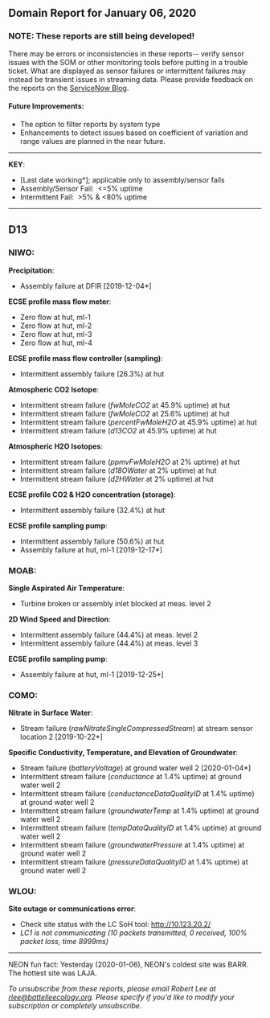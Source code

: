 ## Domain Report for January 06, 2020


### NOTE: These reports are still being developed!
There may be errors or inconsistencies in these reports-- verify sensor issues with the SOM or other monitoring tools before putting in a trouble ticket. What are displayed as sensor failures or intermittent failures may instead be transient issues in streaming data.
Please provide feedback on the reports on the [ServiceNow Blog](https://neon.service-now.com/community?id=community_blog&sys_id=9b4fbe8adbed734017ecf9041d9619be).

#### Future Improvements: 
 - The option to filter reports by system type 
 - Enhancements to detect issues based on coefficient of variation and range values are planned in the near future.

***

**KEY**:

 - [Last date working*]; applicable only to assembly/sensor fails
 - Assembly/Sensor Fail:&nbsp;&nbsp;<=5% uptime
 - Intermittent Fail:&nbsp;&nbsp;>5% & <80% uptime

***
## D13

### NIWO:

**Precipitation**:
 - Assembly failure at DFIR [2019-12-04*]

**ECSE profile mass flow meter**:
 - Zero flow at hut, ml-1
 - Zero flow at hut, ml-2
 - Zero flow at hut, ml-3
 - Zero flow at hut, ml-4

**ECSE profile mass flow controller (sampling)**:
 - Intermittent assembly failure (26.3%) at hut

**Atmospheric CO2 Isotope**:
 - Intermittent stream failure (_fwMoleCO2_ at 45.9% uptime) at hut
 - Intermittent stream failure (_fwMoleCO2_ at 25.6% uptime) at hut
 - Intermittent stream failure (_percentFwMoleH2O_ at 45.9% uptime) at hut
 - Intermittent stream failure (_d13CO2_ at 45.9% uptime) at hut

**Atmospheric H2O Isotopes**:
 - Intermittent stream failure (_ppmvFwMoleH2O_ at 2% uptime) at hut
 - Intermittent stream failure (_d18OWater_ at 2% uptime) at hut
 - Intermittent stream failure (_d2HWater_ at 2% uptime) at hut

**ECSE profile CO2 & H2O concentration (storage)**:
 - Intermittent assembly failure (32.4%) at hut

**ECSE profile sampling pump**:
 - Intermittent assembly failure (50.6%) at hut
 - Assembly failure at hut, ml-1 [2019-12-17*]

### MOAB:

**Single Aspirated Air Temperature**:
 - Turbine broken or assembly inlet blocked at meas. level 2

**2D Wind Speed and Direction**:
 - Intermittent assembly failure (44.4%) at meas. level 2
 - Intermittent assembly failure (44.4%) at meas. level 3

**ECSE profile sampling pump**:
 - Assembly failure at hut, ml-1 [2019-12-25*]

### COMO:

**Nitrate in Surface Water**:
 - Stream failure (_rawNitrateSingleCompressedStream_) at stream sensor location 2 [2019-10-22*]

**Specific Conductivity, Temperature, and Elevation of Groundwater**:
 - Stream failure (_batteryVoltage_) at ground water well 2 [2020-01-04*]
 - Intermittent stream failure (_conductance_ at 1.4% uptime) at ground water well 2
 - Intermittent stream failure (_conductanceDataQualityID_ at 1.4% uptime) at ground water well 2
 - Intermittent stream failure (_groundwaterTemp_ at 1.4% uptime) at ground water well 2
 - Intermittent stream failure (_tempDataQualityID_ at 1.4% uptime) at ground water well 2
 - Intermittent stream failure (_groundwaterPressure_ at 1.4% uptime) at ground water well 2
 - Intermittent stream failure (_pressureDataQualityID_ at 1.4% uptime) at ground water well 2

### WLOU:

**Site outage or communications error**:
 - Check site status with the LC SoH tool: http://10.123.20.2/
 - _LC1 is not communicating (10 packets transmitted, 0 received, 100% packet loss, time 8999ms)_

***
NEON fun fact: Yesterday (2020-01-06), NEON's coldest site was BARR. The hottest site was LAJA.

_To unsubscribe from these reports, please email Robert Lee at rlee@battelleecology.org. Please specify if you'd like to modify your subscription or completely unsubscribe._
